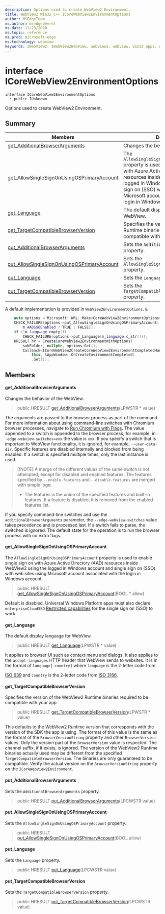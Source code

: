 ```yaml
---
description: Options used to create WebView2 Environment.
title: WebView2 Win32 C++ ICoreWebView2EnvironmentOptions
author: MSEdgeTeam
ms.author: msedgedevrel
ms.date: 11/23/2020
ms.topic: reference
ms.prod: microsoft-edge
ms.technology: webview
keywords: IWebView2, IWebView2WebView, webview2, webview, win32 apps, win32, edge, ICoreWebView2, ICoreWebView2Controller, browser control, edge html, ICoreWebView2EnvironmentOptions
---
```


# interface ICoreWebView2EnvironmentOptions 

```
interface ICoreWebView2EnvironmentOptions
  : public IUnknown
```

Options used to create WebView2 Environment.

## Summary

 Members                        | Descriptions
--------------------------------|---------------------------------------------
[get_AdditionalBrowserArguments](#get_additionalbrowserarguments) | Changes the behavior of the WebView.
[get_AllowSingleSignOnUsingOSPrimaryAccount](#get_allowsinglesignonusingosprimaryaccount) | The `AllowSingleSignOnUsingOSPrimaryAccount` property is used to enable single sign on with Azure Active Directory (AAD) resources inside WebView2 using the logged in Windows account and single sign on (SSO) with web sites using Microsoft account associated with the login in Windows account.
[get_Language](#get_language) | The default display language for WebView.
[get_TargetCompatibleBrowserVersion](#get_targetcompatiblebrowserversion) | Specifies the version of the WebView2 Runtime binaries required to be compatible with your app.
[put_AdditionalBrowserArguments](#put_additionalbrowserarguments) | Sets the `AdditionalBrowserArguments` property.
[put_AllowSingleSignOnUsingOSPrimaryAccount](#put_allowsinglesignonusingosprimaryaccount) | Sets the `AllowSingleSignOnUsingOSPrimaryAccount` property.
[put_Language](#put_language) | Sets the `Language` property.
[put_TargetCompatibleBrowserVersion](#put_targetcompatiblebrowserversion) | Sets the `TargetCompatibleBrowserVersion` property.

A default implementation is provided in `WebView2EnvironmentOptions.h`.

```cpp
    auto options = Microsoft::WRL::Make<CoreWebView2EnvironmentOptions>();
    CHECK_FAILURE(options->put_AllowSingleSignOnUsingOSPrimaryAccount(
        m_AADSSOEnabled ? TRUE : FALSE));
    if (!m_language.empty())
        CHECK_FAILURE(options->put_Language(m_language.c_str()));
    HRESULT hr = CreateCoreWebView2EnvironmentWithOptions(
        subFolder, nullptr, options.Get(),
        Callback<ICoreWebView2CreateCoreWebView2EnvironmentCompletedHandler>(
            this, &AppWindow::OnCreateEnvironmentCompleted)
            .Get());
```

## Members

#### get_AdditionalBrowserArguments 

Changes the behavior of the WebView.

> public HRESULT [get_AdditionalBrowserArguments](#get_additionalbrowserarguments)(LPWSTR * value)

The arguments are passed to the browser process as part of the command. For more information about using command-line switches with Chromium browser processes, navigate to [Run Chromium with Flags][ChromiumDevelopersHowTosRunWithFlags]. The value appended to a switch is appended to the browser process, for example, in `--edge-webview-switches=xxx` the value is `xxx`. If you specify a switch that is important to WebView functionality, it is ignored, for example, `--user-data-dir`. Specific features are disabled internally and blocked from being enabled. If a switch is specified multiple times, only the last instance is used.

> [!NOTE] A merge of the different values of the same switch is not attempted, except for disabled and enabled features. The features specified by `--enable-features` and `--disable-features` are merged with simple logic.<br/>
> * The features is the union of the specified features and built-in features. If a feature is disabled, it is removed from the enabled features list.

If you specify command-line switches and use the `additionalBrowserArguments` parameter, the `--edge-webview-switches` value takes precedence and is processed last. If a switch fails to parse, the switched is ignored. The default state for the operation is to run the browser process with no extra flags.

[ChromiumDevelopersHowTosRunWithFlags]: [https://www.chromium.org/developers/how-tos/run-chromium-with-flags](https://www.chromium.org/developers/how-tos/run-chromium-with-flags) "Run Chromium with flags | The Chromium Projects"

#### get_AllowSingleSignOnUsingOSPrimaryAccount 

The `AllowSingleSignOnUsingOSPrimaryAccount` property is used to enable single sign on with Azure Active Directory (AAD) resources inside WebView2 using the logged in Windows account and single sign on (SSO) with web sites using Microsoft account associated with the login in Windows account.

> public HRESULT [get_AllowSingleSignOnUsingOSPrimaryAccount](#get_allowsinglesignonusingosprimaryaccount)(BOOL * allow)

Default is disabled. Universal Windows Platform apps must also declare `enterpriseCloudSSO` [Restricted capabilities][WindowsUwpPackagingAppCapabilityDeclarationsRestrictedCapabilities] for the single sign on (SSO) to work.

[WindowsUwpPackagingAppCapabilityDeclarationsRestrictedCapabilities]: /windows/uwp/packaging/app-capability-declarations#restricted-capabilities "Restricted capabilities - App capability declarations | Microsoft Docs"

#### get_Language 

The default display language for WebView.

> public HRESULT [get_Language](#get_language)(LPWSTR * value)

It applies to browser UI such as context menu and dialogs. It also applies to the `accept-languages` HTTP header that WebView sends to websites. It is in the format of `language[-country]` where `language` is the 2-letter code from

[ISO 639][ISO639LanguageCodesHtml] and `country` is the 2-letter code from [ISO 3166][ISOStandard72482Html].

[ISO639LanguageCodesHtml]: [https://www.iso.org/iso-639-language-codes.html](https://www.iso.org/iso-639-language-codes.html) "ISO 639 | ISO"

[ISOStandard72482Html]: [https://www.iso.org/standard/72482.html](https://www.iso.org/standard/72482.html) "ISO 3166-1:2020 | ISO"

#### get_TargetCompatibleBrowserVersion 

Specifies the version of the WebView2 Runtime binaries required to be compatible with your app.

> public HRESULT [get_TargetCompatibleBrowserVersion](#get_targetcompatiblebrowserversion)(LPWSTR * value)

This defaults to the WebView2 Runtime version that corresponds with the version of the SDK the app is using. The format of this value is the same as the format of the `BrowserVersionString` property and other `BrowserVersion` values. Only the version part of the `BrowserVersion` value is respected. The channel suffix, if it exists, is ignored. The version of the WebView2 Runtime binaries actually used may be different from the specified `TargetCompatibleBrowserVersion`. The binaries are only guaranteed to be compatible. Verify the actual version on the `BrowserVersionString` property on the `ICoreWebView2Environment`.

#### put_AdditionalBrowserArguments 

Sets the `AdditionalBrowserArguments` property.

> public HRESULT [put_AdditionalBrowserArguments](#put_additionalbrowserarguments)(LPCWSTR value)

#### put_AllowSingleSignOnUsingOSPrimaryAccount 

Sets the `AllowSingleSignOnUsingOSPrimaryAccount` property.

> public HRESULT [put_AllowSingleSignOnUsingOSPrimaryAccount](#put_allowsinglesignonusingosprimaryaccount)(BOOL allow)

#### put_Language 

Sets the `Language` property.

> public HRESULT [put_Language](#put_language)(LPCWSTR value)

#### put_TargetCompatibleBrowserVersion 

Sets the `TargetCompatibleBrowserVersion` property.

> public HRESULT [put_TargetCompatibleBrowserVersion](#put_targetcompatiblebrowserversion)(LPCWSTR value)

